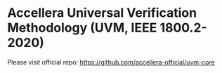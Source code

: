 # Accellera Universal Verification Methodology (UVM, IEEE 1800.2-2020)

Please visit official repo: https://github.com/accellera-official/uvm-core

